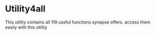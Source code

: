 # Utility4all

This utility contains all 119 useful functions synapse offers. access them easily with this utility
